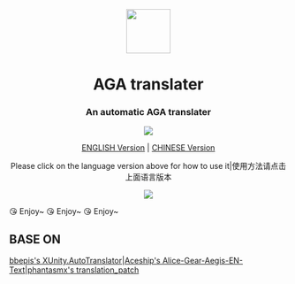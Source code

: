 
<div align="center">
  <a href="https://github.com/AGA-Translation">
    <img src="https://user-images.githubusercontent.com/65057243/113545351-9354f000-961c-11eb-97f4-42b6be6e5111.jpg"  width="80px" height="80px">
  </a>
  <h1 align="center">
    AGA translater
  </h1>
  <h3 align="center">
    An automatic AGA translater 
  </h3>
<img src="https://img.shields.io/badge/-building-green">


  [ENGLISH Version](https://github.com/AGA-Translation/translater/tree/ENGLISH) | [CHINESE Version](https://github.com/AGA-Translation/translater/tree/CHINESE)
  
  Please click on the language version above for how to use it|使用方法请点击上面语言版本
  
  
  




</div>

<div align="center">
  <img src="https://user-images.githubusercontent.com/65057243/113545868-8c7aad00-961d-11eb-9ae6-64fb57b2c22d.png">

</div>






😘  Enjoy~  😘  Enjoy~  😘  Enjoy~

## BASE ON

[bbepis's XUnity.AutoTranslator](https://github.com/bbepis/XUnity.AutoTranslator)|[Aceship's Alice-Gear-Aegis-EN-Text](https://github.com/Aceship/Alice-Gear-Aegis-EN-Text)|[phantasmx's translation_patch](https://github.com/phantasmx/AGA-mods/blob/master/translation_patch.zip)


